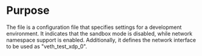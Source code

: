 # Purpose
The file is a configuration file that specifies settings for a development environment. It indicates that the sandbox mode is disabled, while network namespace support is enabled. Additionally, it defines the network interface to be used as "veth_test_xdp_0".
